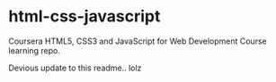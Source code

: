 # html-css-javascript
Coursera HTML5, CSS3 and JavaScript for Web Development Course learning repo.


Devious update to this readme.. lolz